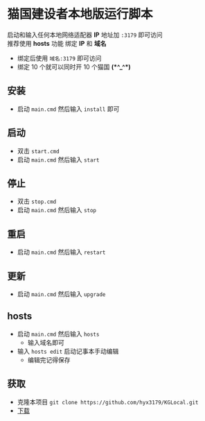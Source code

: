 # 猫国建设者本地版运行脚本

启动和输入任何本地网络适配器 **IP** 地址加 `:3179` 即可访问  
推荐使用 **hosts** 功能 绑定 **IP** 和 **域名**

- 绑定后使用 `域名:3179` 即可访问
- 绑定 10 个就可以同时开 10 个猫国 **(\*\^\_^\*)**

## 安装

- 启动 `main.cmd` 然后输入 `install` 即可

## 启动

- 双击 `start.cmd`
- 启动 `main.cmd` 然后输入 `start`

## 停止

- 双击 `stop.cmd`
- 启动 `main.cmd` 然后输入 `stop`

## 重启

- 启动 `main.cmd` 然后输入 `restart`

## 更新

- 启动 `main.cmd` 然后输入 `upgrade`

## hosts

- 启动 `main.cmd` 然后输入 `hosts`
  - 输入域名即可
- 输入 `hosts edit` 启动记事本手动编辑
  - 编辑完记得保存

## 获取

- 克隆本项目
  `git clone https://github.com/hyx3179/KGLocal.git`
- [下载](https://github.com/hyx3179/KGLocal/archive/refs/heads/master.zip)
